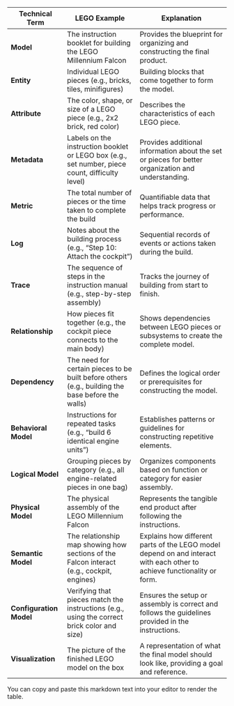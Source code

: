 | **Technical Term**           | **LEGO Example**                                                                                  | **Explanation**                                                                                                                                              |
|-------------------------------|--------------------------------------------------------------------------------------------------|--------------------------------------------------------------------------------------------------------------------------------------------------------------|
| **Model**                    | The instruction booklet for building the LEGO Millennium Falcon                                  | Provides the blueprint for organizing and constructing the final product.                                                                                     |
| **Entity**                   | Individual LEGO pieces (e.g., bricks, tiles, minifigures)                                        | Building blocks that come together to form the model.                                                                                                         |
| **Attribute**                | The color, shape, or size of a LEGO piece (e.g., 2x2 brick, red color)                           | Describes the characteristics of each LEGO piece.                                                                                                             |
| **Metadata**                 | Labels on the instruction booklet or LEGO box (e.g., set number, piece count, difficulty level) | Provides additional information about the set or pieces for better organization and understanding.                                                            |
| **Metric**                   | The total number of pieces or the time taken to complete the build                               | Quantifiable data that helps track progress or performance.                                                                                                   |
| **Log**                      | Notes about the building process (e.g., “Step 10: Attach the cockpit”)                          | Sequential records of events or actions taken during the build.                                                                                               |
| **Trace**                    | The sequence of steps in the instruction manual (e.g., step-by-step assembly)                   | Tracks the journey of building from start to finish.                                                                                                          |
| **Relationship**             | How pieces fit together (e.g., the cockpit piece connects to the main body)                     | Shows dependencies between LEGO pieces or subsystems to create the complete model.                                                                            |
| **Dependency**               | The need for certain pieces to be built before others (e.g., building the base before the walls) | Defines the logical order or prerequisites for constructing the model.                                                                                        |
| **Behavioral Model**         | Instructions for repeated tasks (e.g., “build 6 identical engine units”)                        | Establishes patterns or guidelines for constructing repetitive elements.                                                                                       |
| **Logical Model**            | Grouping pieces by category (e.g., all engine-related pieces in one bag)                        | Organizes components based on function or category for easier assembly.                                                                                       |
| **Physical Model**           | The physical assembly of the LEGO Millennium Falcon                                             | Represents the tangible end product after following the instructions.                                                                                          |
| **Semantic Model**           | The relationship map showing how sections of the Falcon interact (e.g., cockpit, engines)       | Explains how different parts of the LEGO model depend on and interact with each other to achieve functionality or form.                                        |
| **Configuration Model**      | Verifying that pieces match the instructions (e.g., using the correct brick color and size)     | Ensures the setup or assembly is correct and follows the guidelines provided in the instructions.                                                              |
| **Visualization**            | The picture of the finished LEGO model on the box                                              | A representation of what the final model should look like, providing a goal and reference.                                                                     |

You can copy and paste this markdown text into your editor to render the table.
